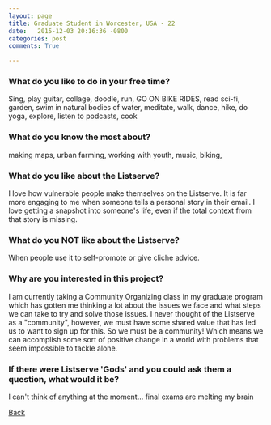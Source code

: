 ```yaml
---
layout: page
title: Graduate Student in Worcester, USA - 22
date:   2015-12-03 20:16:36 -0800
categories: post
comments: True

---
```


### What do you like to do in your free time?
<p>Sing, play guitar, collage, doodle, run, GO ON BIKE RIDES, read sci-fi, garden, swim in natural bodies of water, meditate, walk, dance, hike, do yoga, explore, listen to podcasts, cook </p>

### What do you know the most about?
<p>making maps, urban farming, working with youth, music, biking, </p>

### What do you like about the Listserve?
<p>I love how vulnerable people make themselves on the Listserve. It is far more engaging to me when someone tells a personal story in their email. I love getting a snapshot into someone's life, even if the total context from that story is missing. </p>

### What do you NOT like about the Listserve?
<p>When people use it to self-promote or give cliche advice.</p>

### Why are you interested in this project?
<p>I am currently taking a Community Organizing class in my graduate program which has gotten me thinking a lot about the issues we face and what steps we can take to try and solve those issues. I never thought of the Listserve as a "community", however, we must have some shared value that has led us to want to sign up for this. So we must be a community! Which means we can accomplish some sort of positive change in a world with problems that seem impossible to tackle alone.</p>

### If there were Listserve 'Gods' and you could ask them a question, what would it be?
<p>I can't think of anything at the moment... final exams are melting my brain</p>

[Back][1]

[1]: /home/responders/all